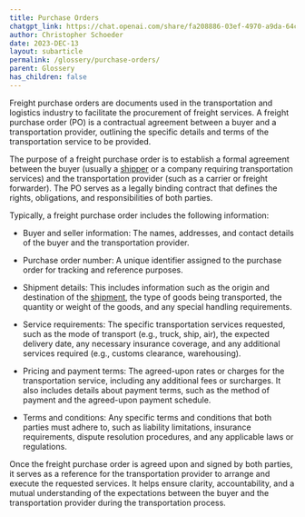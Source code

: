 ```yaml
---
title: Purchase Orders
chatgpt_link: https://chat.openai.com/share/fa208886-03ef-4970-a9da-64c7496debd9
author: Christopher Schoeder
date: 2023-DEC-13
layout: subarticle
permalink: /glossery/purchase-orders/
parent: Glossery
has_children: false
---
```


Freight purchase orders are documents used in the transportation and logistics industry to facilitate the procurement of freight services. A freight purchase order (PO) is a contractual agreement between a buyer and a transportation provider, outlining the specific details and terms of the transportation service to be provided.

The purpose of a freight purchase order is to establish a formal agreement between the buyer (usually a <a href="/parties/shipper">shipper</a> or a company requiring transportation services) and the transportation provider (such as a carrier or freight forwarder). The PO serves as a legally binding contract that defines the rights, obligations, and responsibilities of both parties.

Typically, a freight purchase order includes the following information:

- Buyer and seller information: The names, addresses, and contact details of the buyer and the transportation provider.

- Purchase order number: A unique identifier assigned to the purchase order for tracking and reference purposes.

- Shipment details: This includes information such as the origin and destination of the <a href="/glossery/shipments">shipment,</a> the type of goods being transported, the quantity or weight of the goods, and any special handling requirements.

- Service requirements: The specific transportation services requested, such as the mode of transport (e.g., truck, ship, air), the expected delivery date, any necessary insurance coverage, and any additional services required (e.g., customs clearance, warehousing).

- Pricing and payment terms: The agreed-upon rates or charges for the transportation service, including any additional fees or surcharges. It also includes details about payment terms, such as the method of payment and the agreed-upon payment schedule.

- Terms and conditions: Any specific terms and conditions that both parties must adhere to, such as liability limitations, insurance requirements, dispute resolution procedures, and any applicable laws or regulations.

Once the freight purchase order is agreed upon and signed by both parties, it serves as a reference for the transportation provider to arrange and execute the requested services. It helps ensure clarity, accountability, and a mutual understanding of the expectations between the buyer and the transportation provider during the transportation process.
